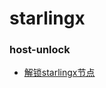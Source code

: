 # starlingx

### host-unlock

- [解锁starlingx节点](https://github.com/zhangkunpeng/starlingx/tree/master/host-unlock)